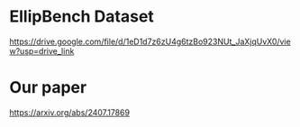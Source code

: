 # EllipBench Dataset

https://drive.google.com/file/d/1eD1d7z6zU4g6tzBo923NUt_JaXjqUvX0/view?usp=drive_link

# Our paper

https://arxiv.org/abs/2407.17869
